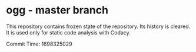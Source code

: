 # ogg - master branch

This repository contains frozen state of the repository.
Its history is cleared. It is used only for static code
analysis with Codacy.

Commit Time: 1698325029